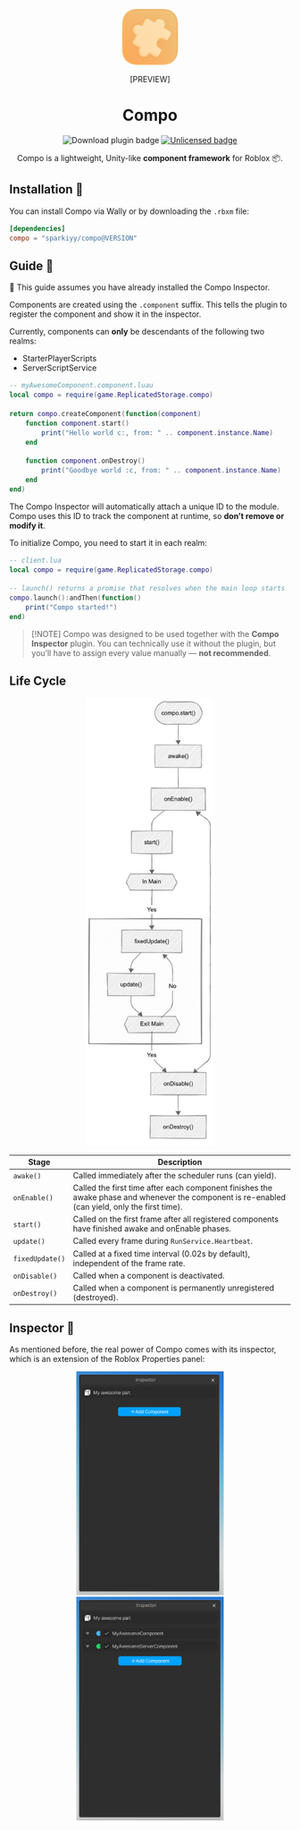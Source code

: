 
<div>
  <p align="center">
    <img src="assets/asphalt/icons/toolbarIcon.png" height="100" width="100">
    <p align="center">[PREVIEW]</p>
  </p>
  <h1 align="center">Compo</h1>
  <p align="center">
    <img alt="Download plugin badge" src="https://img.shields.io/badge/Download-plugin-yellow"/> 
    <a href="UNLICENSE.md">
      <img alt="Unlicensed badge" src="https://img.shields.io/badge/License-The%20Unlicense-pink"/>
    </a>
  </p>
  <p align="center">
    Compo is a lightweight, Unity-like <b>component framework</b> for Roblox 📦.
  </p>
</div>

## Installation 🦭

You can install Compo via Wally or by downloading the `.rbxm` file:

```toml
[dependencies]
compo = "sparkiyy/compo@VERSION"
````

## Guide 🐆

🚧 This guide assumes you have already installed the Compo Inspector.

Components are created using the `.component` suffix. This tells the plugin to register the component and show it in the inspector.

Currently, components can **only** be descendants of the following two realms:

* StarterPlayerScripts
* ServerScriptService

```lua
-- myAwesomeComponent.component.luau
local compo = require(game.ReplicatedStorage.compo)

return compo.createComponent(function(component)
    function component.start()
        print("Hello world c:, from: " .. component.instance.Name)   
    end

    function component.onDestroy()
        print("Goodbye world :c, from: " .. component.instance.Name) 
    end
end)
```

The Compo Inspector will automatically attach a unique ID to the module. Compo uses this ID to track the component at runtime, so **don’t remove or modify it**.

To initialize Compo, you need to start it in each realm:

```lua
-- client.lua
local compo = require(game.ReplicatedStorage.compo)

-- launch() returns a promise that resolves when the main loop starts
compo.launch():andThen(function()
    print("Compo started!")
end)
```
> \[!NOTE]
> Compo was designed to be used together with the **Compo Inspector** plugin.
> You can technically use it without the plugin, but you’ll have to assign every value manually — **not recommended**.

## Life Cycle

<p align="center"><img alt="Download plugin badge" src="assets/lifeCycleDiagram.png" height=800/> </p>

| Stage         | Description                                                                                           |
|---------------|-----------------------------------------------------------------------------------------------------|
| `awake()`     | Called immediately after the scheduler runs (can yield).                                           |
| `onEnable()`  | Called the first time after each component finishes the awake phase and whenever the component is re-enabled (can yield, only the first time). |
| `start()`     | Called on the first frame after all registered components have finished awake and onEnable phases.  |
| `update()`    | Called every frame during `RunService.Heartbeat`.                                                   |
| `fixedUpdate()`| Called at a fixed time interval (0.02s by default), independent of the frame rate.                  |
| `onDisable()` | Called when a component is deactivated.                                                             |
| `onDestroy()` | Called when a component is permanently unregistered (destroyed).                                    |




## Inspector 🐙

As mentioned before, the real power of Compo comes with its inspector, which is an extension of the Roblox Properties panel:

<p align="center">
  <img alt="Compo Inspector interface, showing an instance with 0 components" src="assets/compoInspectorMainWindow.png" height="400"/> 
  <img alt="Compo Inspector interface, showing an instance with 0 components" src="assets/compoInspectorMainWindow2.png" height="400"/> 
</p>
